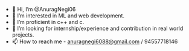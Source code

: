 - 👋 Hi, I’m @AnuragNegi06
- 👀 I’m interested in ML and web development.
- 🌱 I’m proficient in c++ and c.
- 💞️ I’m looking for internship/experience and contribution in real world projects.
- 📫 How to reach me -  anuragnegi6088@gmail.com /  94557718146 

<!---
AnuragNegi06/AnuragNegi06 is a ✨ special ✨ repository because its `README.md` (this file) appears on your GitHub profile.
You can click the Preview link to take a look at your changes.
--->
